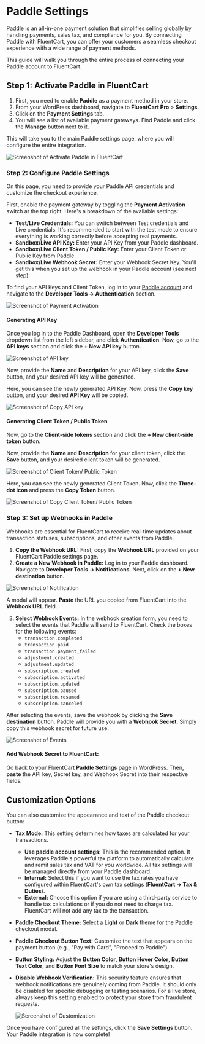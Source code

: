 # Paddle Settings

Paddle is an all-in-one payment solution that simplifies selling globally by handling payments, sales tax, and compliance for you. By connecting Paddle with FluentCart, you can offer your customers a seamless checkout experience with a wide range of payment methods.

This guide will walk you through the entire process of connecting your Paddle account to FluentCart.

## Step 1: Activate Paddle in FluentCart

 1. First, you need to enable **Paddle** as a payment method in your store.
 2. From your WordPress dashboard, navigate to **FluentCart Pro** > **Settings**.
 3. Click on the **Payment Settings** tab.
 4. You will see a list of available payment gateways. Find Paddle and click the **Manage** button next to it.

This will take you to the main Paddle settings page, where you will configure the entire integration.

   ![Screenshot of Activate Paddle in FluentCart](/images/payments-checkout/paddle-payment/activate-paddle.webp)


### Step 2: Configure Paddle Settings

On this page, you need to provide your Paddle API credentials and customize the checkout experience.

First, enable the payment gateway by toggling the **Payment Activation** switch at the top right.
Here's a breakdown of the available settings:

* **Test/Live Credentials:** You can switch between Test credentials and Live credentials. It's recommended to start with the test mode to ensure everything is working correctly before accepting real payments.
* **Sandbox/Live API Key:** Enter your API Key from your Paddle dashboard.
* **Sandbox/Live Client Token / Public Key:** Enter your Client Token or Public Key from Paddle.
* **Sandbox/Live Webhook Secret:** Enter your Webhook Secret Key. You'll get this when you set up the webhook in your Paddle account (see next step).

To find your API Keys and Client Token, log in to your [Paddle account](https://login.paddle.com/login) and navigate to the **Developer Tools → Authentication** section.

   ![Screenshot of Payment Activation](/images/payments-checkout/paddle-payment/payment-activation.webp)

#### Generating API Key

Once you log in to the Paddle Dashboard, open the **Developer Tools** dropdown list from the left sidebar, and click **Authentication**. Now, go to the **API keys** section and click the **+ New API key** button.

   ![Screenshot of API key](/images/payments-checkout/paddle-payment/api-key.webp)

Now, provide the **Name** and **Description** for your API key, click the **Save** button, and your desired API key will be generated.

Here, you can see the newly generated API Key. Now, press the **Copy key** button, and your desired **API Key** will be copied.

   ![Screenshot of Copy API key](/images/payments-checkout/paddle-payment/copy-api-key.webp)

#### Generating Client Token / Public Token

Now, go to the **Client-side tokens** section and click the **+ New client-side token** button.

Now, provide the **Name** and **Description** for your client token, click the **Save** button, and your desired client token will be generated.

   ![Screenshot of Client Token/ Public Token](/images/payments-checkout/paddle-payment/client-token.webp)

Here, you can see the newly generated Client Token. Now, click the **Three-dot icon** and press the **Copy Token** button.

   ![Screenshot of Copy Client Token/ Public Token](/images/payments-checkout/paddle-payment/copy-client-token.webp)

### Step 3: Set up Webhooks in Paddle

Webhooks are essential for FluentCart to receive real-time updates about transaction statuses, subscriptions, and other events from Paddle.

1.  **Copy the Webhook URL:** First, copy the **Webhook URL** provided on your FluentCart Paddle settings page.
2.  **Create a New Webhook in Paddle:** Log in to your Paddle dashboard. Navigate to **Developer Tools → Notifications**. Next, click on the **+ New destination** button.

   ![Screenshot of Notification](/images/payments-checkout/paddle-payment/new-destination.webp)

A modal will appear. **Paste** the URL you copied from FluentCart into the **Webhook URL** field.

3.  **Select Webhook Events:** In the webhook creation form, you need to select the events that Paddle will send to FluentCart. Check the boxes for the following events:
    * `transaction.completed`
    * `transaction.paid`
    * `transaction.payment_failed`
    * `adjustment.created`
    * `adjustment.updated`
    * `subscription.created`
    * `subscription.activated`
    * `subscription.updated`
    * `subscription.paused`
    * `subscription.resumed`
    * `subscription.canceled`

After selecting the events, save the webhook by clicking the **Save destination** button. Paddle will provide you with a **Webhook Secret**. Simply copy this webhook secret for future use.

   ![Screenshot of Events](/images/payments-checkout/paddle-payment/events.webp)

#### Add Webhook Secret to FluentCart:

Go back to your FluentCart **Paddle Settings** page in WordPress. Then, **paste** the API key, Secret key, and Webhook Secret into their respective fields.

## Customization Options

You can also customize the appearance and text of the Paddle checkout button:

* **Tax Mode:** This setting determines how taxes are calculated for your transactions.
    * **Use paddle account settings:** This is the recommended option. It leverages Paddle's powerful tax platform to automatically calculate and remit sales tax and VAT for you worldwide. All tax settings will be managed directly from your Paddle dashboard.
    * **Internal:** Select this if you want to use the tax rates you have configured within FluentCart's own tax settings (**FluentCart → Tax & Duties**).
    * **External:** Choose this option if you are using a third-party service to handle tax calculations or if you do not need to charge tax. FluentCart will not add any tax to the transaction.
* **Paddle Checkout Theme:** Select a **Light** or **Dark** theme for the Paddle checkout modal.
* **Paddle Checkout Button Text:** Customize the text that appears on the payment button (e.g., "Pay with Card", "Proceed to Paddle").
* **Button Styling:** Adjust the **Button Color**, **Button Hover Color**, **Button Text Color**, and **Button Font Size** to match your store's design.
* **Disable Webhook Verification:** This security feature ensures that webhook notifications are genuinely coming from Paddle. It should only be disabled for specific debugging or testing scenarios. For a live store, always keep this setting enabled to protect your store from fraudulent requests.

   ![Screenshot of Customization](/images/payments-checkout/paddle-payment/customization-options.webp)

Once you have configured all the settings, click the **Save Settings** button. Your Paddle integration is now complete!


